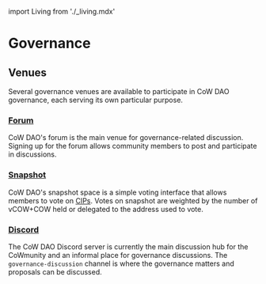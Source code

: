 import Living from './_living.mdx'

# Governance

<Living />

## Venues

Several governance venues are available to participate in CoW DAO governance, each serving its own particular purpose.

### [Forum](https://forum.cow.fi)

CoW DAO's forum is the main venue for governance-related discussion. Signing up for the forum allows community members to post and participate in discussions.

### [Snapshot](https://snapshot.org/#/cow.eth)

CoW DAO's snapshot space is a simple voting interface that allows members to vote on [CIPs](/governance/process/#cow-dao-improvement-proposals-cips). Votes on snapshot are weighted by the number of vCOW+COW held or delegated to the address used to vote. 

### [Discord](https://discord.gg/invite/cowprotocol)

The CoW DAO Discord server is currently the main discussion hub for the CoWmunity and an informal place for governance discussions. The `governance-discussion` channel is where the governance matters and proposals can be discussed.
